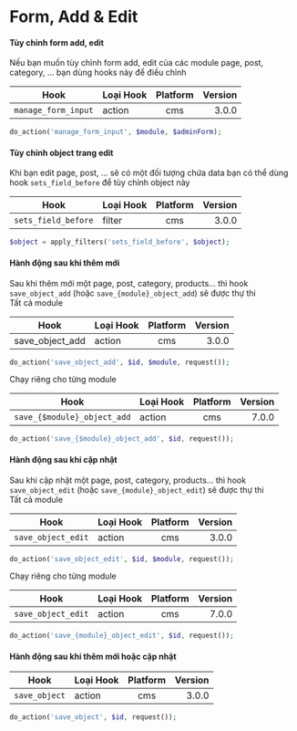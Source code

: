 # Form, Add & Edit

#### Tùy chỉnh form add, edit
Nếu bạn muốn tùy chỉnh form add, edit của các module page, post, category, ... bạn dùng hooks này để điều chỉnh

| Hook                | **Loại Hook**                                 | **Platform** |                                   **Version** |
|---------------------|-----------------------------------------------|:------------:|----------------------------------------------:|
| `manage_form_input` | <span class="badge text-bg-red">action</span> |     cms      | <span class="badge text-bg-cyan">3.0.0</span> |

```php
do_action('manage_form_input', $module, $adminForm);
```

#### Tùy chỉnh object trang edit
Khi bạn edit page, post, ... sẽ có một đối tượng chứa data bạn có thể dùng hook `sets_field_before` để tùy chỉnh object này

| Hook                | **Loại Hook**                                   | **Platform** |                                   **Version** |
|---------------------|-------------------------------------------------|:------------:|----------------------------------------------:|
| `sets_field_before` | <span class="badge text-bg-green">filter</span> |     cms      | <span class="badge text-bg-cyan">3.0.0</span> |

```php
$object = apply_filters('sets_field_before', $object);
```

#### Hành động sau khi thêm mới
Sau khi thêm mới một page, post, category, products... thì hook `save_object_add` (hoặc `save_{module}_object_add`) sẽ được thự thi  
Tất cả module

| Hook            | **Loại Hook**                                 | **Platform** |                                   **Version** |
|-----------------|-----------------------------------------------|:------------:|----------------------------------------------:|
| save_object_add | <span class="badge text-bg-red">action</span> |     cms      | <span class="badge text-bg-cyan">3.0.0</span> |

```php
do_action('save_object_add', $id, $module, request());
```
Chạy riêng cho từng module

| Hook                        | **Loại Hook**                                 | **Platform** |                                   **Version** |
|-----------------------------|-----------------------------------------------|:------------:|----------------------------------------------:|
| `save_{$module}_object_add` | <span class="badge text-bg-red">action</span> |     cms      | <span class="badge text-bg-cyan">7.0.0</span> |

```php
do_action('save_{$module}_object_add', $id, request());
```

#### Hành động sau khi cập nhật
Sau khi cập nhật một page, post, category, products... thì hook `save_object_edit` (hoặc `save_{module}_object_edit`) sẽ được thự thi  
Tất cả module

| Hook               | **Loại Hook**                                 | **Platform** |                                   **Version** |
|--------------------|-----------------------------------------------|:------------:|----------------------------------------------:|
| `save_object_edit` | <span class="badge text-bg-red">action</span> |     cms      | <span class="badge text-bg-cyan">3.0.0</span> |

```php
do_action('save_object_edit', $id, $module, request());
```
Chạy riêng cho từng module

| Hook               | **Loại Hook**                                 | **Platform** |                                   **Version** |
|--------------------|-----------------------------------------------|:------------:|----------------------------------------------:|
| `save_object_edit` | <span class="badge text-bg-red">action</span> |     cms      | <span class="badge text-bg-cyan">7.0.0</span> |

```php
do_action('save_{module}_object_edit', $id, request());
```

#### Hành động sau khi thêm mới hoặc cập nhật

| Hook          | **Loại Hook**                                 | **Platform** |                                   **Version** |
|---------------|-----------------------------------------------|:------------:|----------------------------------------------:|
| `save_object` | <span class="badge text-bg-red">action</span> |     cms      | <span class="badge text-bg-cyan">3.0.0</span> |

```php
do_action('save_object', $id, request());
```